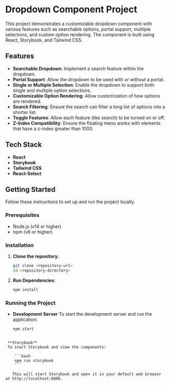 # Dropdown Component Project

This project demonstrates a customizable dropdown component with various features such as searchable options, portal support, multiple selections, and custom option rendering. The component is built using React, Storybook, and Tailwind CSS.

## Features

- **Searchable Dropdown**: Implement a search feature within the dropdown.
- **Portal Support**: Allow the dropdown to be used with or without a portal.
- **Single or Multiple Selection**: Enable the dropdown to support both single and multiple option selections.
- **Customizable Option Rendering**: Allow customization of how options are rendered.
- **Search Filtering**: Ensure the search can filter a long list of options into a shorter list.
- **Toggle Features**: Allow each feature (like search) to be turned on or off.
- **Z-Index Compatibility**: Ensure the floating menu works with elements that have a z-index greater than 1000.

## Tech Stack

- **React**
- **Storybook**
- **Tailwind CSS**
- **React-Select**

## Getting Started

Follow these instructions to set up and run the project locally.

### Prerequisites

- Node.js (v14 or higher)
- npm (v6 or higher)

### Installation

1. **Clone the repository**:
   ```bash
   git clone <repository-url>
   cd <repository-directory>

2. **Run Dependencies**:
   ```bash
   npm install

### Running the Project
- **Development Server**
To start the development server and run the application:

    ```bash
    npm start
```

 **Storybook**
 To start Storybook and view the components:

    ```bash
    npm run storybook
    ```

   This will start Storybook and open it in your default web browser at http://localhost:6006.
